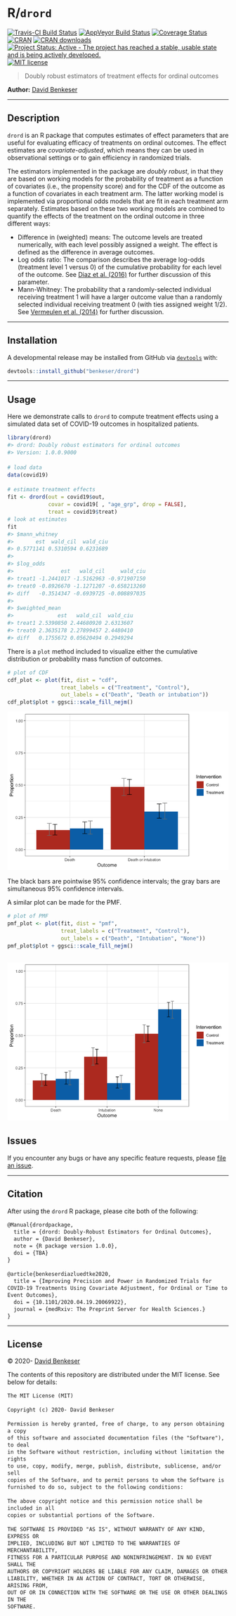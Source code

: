 
# R/`drord`

[![Travis-CI Build
Status](https://travis-ci.org/benkeser/drord.svg?branch=master)](https://travis-ci.org/benkeser/drord)
[![AppVeyor Build
Status](https://ci.appveyor.com/api/projects/status/github/benkeser/drord?branch=master&svg=true)](https://ci.appveyor.com/project/benkeser/drord)
[![Coverage
Status](https://img.shields.io/codecov/c/github/benkeser/drord/master.svg)](https://codecov.io/github/benkeser/drord?branch=master)
[![CRAN](http://www.r-pkg.org/badges/version/drord)](http://www.r-pkg.org/pkg/drord)
[![CRAN
downloads](https://cranlogs.r-pkg.org/badges/drord)](https://CRAN.R-project.org/package=drord)
[![Project Status: Active - The project has reached a stable, usable
state and is being actively
developed.](http://www.repostatus.org/badges/latest/active.svg)](http://www.repostatus.org/#active)
[![MIT
license](http://img.shields.io/badge/license-MIT-brightgreen.svg)](http://opensource.org/licenses/MIT)

> Doubly robust estimators of treatment effects for ordinal outcomes

**Author:** [David
Benkeser](https://www.sph.emory.edu/faculty/profile/#!dbenkes)

-----

## Description

`drord` is an R package that computes estimates of effect parameters
that are useful for evaluating efficacy of treatments on ordinal
outcomes. The effect estimates are *covariate-adjusted*, which means
they can be used in observational settings or to gain efficiency in
randomized trials.

The estimators implemented in the package are *doubly robust*, in that
they are based on working models for the probability of treatment as a
function of covariates (i.e., the propensity score) and for the CDF of
the outcome as a function of covariates in each treatment arm. The
latter working model is implemented via proportional odds models that
are fit in each treatment arm separately. Estimates based on these two
working models are combined to quantify the effects of the treatment on
the ordinal outcome in three different ways:

  - Difference in (weighted) means: The outcome levels are treated
    numerically, with each level possibly assigned a weight. The effect
    is defined as the difference in average outcomes.
  - Log odds ratio: The comparison describes the average log-odds
    (treatment level 1 versus 0) of the cumulative probability for each
    level of the outcome. See [Diaz et al.
    (2016)](https://doi.org/10.1111/biom.12450) for further discussion
    of this parameter.
  - Mann-Whitney: The probability that a randomly-selected individual
    receiving treatment 1 will have a larger outcome value than a
    randomly selected individual receiving treatment 0 (with ties
    assigned weight 1/2). See [Vermeulen et al.
    (2014)](https://onlinelibrary.wiley.com/doi/abs/10.1002/sim.6386)
    for further discussion.

-----

## Installation

<!-- 
Install the current stable release from
[CRAN](https://cran.r-project.org/) via


```r
install.packages("drord")
```
-->

A developmental release may be installed from GitHub via
[`devtools`](https://www.rstudio.com/products/rpackages/devtools/) with:

``` r
devtools::install_github("benkeser/drord")
```

-----

## Usage

Here we demonstrate calls to `drord` to compute treatment effects using
a simulated data set of COVID-19 outcomes in hospitalized patients.

``` r
library(drord)
#> drord: Doubly robust estimators for ordinal outcomes
#> Version: 1.0.0.9000

# load data
data(covid19)

# estimate treatment effects
fit <- drord(out = covid19$out, 
             covar = covid19[ , "age_grp", drop = FALSE],
             treat = covid19$treat)
# look at estimates
fit
#> $mann_whitney
#>       est  wald_cil  wald_ciu 
#> 0.5771141 0.5310594 0.6231689 
#> 
#> $log_odds
#>               est   wald_cil     wald_ciu
#> treat1 -1.2441017 -1.5162963 -0.971907150
#> treat0 -0.8926670 -1.1271207 -0.658213260
#> diff   -0.3514347 -0.6939725 -0.008897035
#> 
#> $weighted_mean
#>              est   wald_cil  wald_ciu
#> treat1 2.5390850 2.44680920 2.6313607
#> treat0 2.3635178 2.27899457 2.4480410
#> diff   0.1755672 0.05620494 0.2949294
```

There is a `plot` method included to visualize either the cumulative
distribution or probability mass function of outcomes.

``` r
# plot of CDF
cdf_plot <- plot(fit, dist = "cdf", 
                 treat_labels = c("Treatment", "Control"),
                 out_labels = c("Death", "Death or intubation"))
cdf_plot$plot + ggsci::scale_fill_nejm()
```

![](README-unnamed-chunk-3-1.png)<!-- -->

The black bars are pointwise 95% confidence intervals; the gray bars are
simultaneous 95% confidence intervals.

A similar plot can be made for the PMF.

``` r
# plot of PMF
pmf_plot <- plot(fit, dist = "pmf",
                 treat_labels = c("Treatment", "Control"),
                 out_labels = c("Death", "Intubation", "None"))
pmf_plot$plot + ggsci::scale_fill_nejm()                 
```

## ![](README-unnamed-chunk-4-1.png)<!-- -->

## Issues

If you encounter any bugs or have any specific feature requests, please
[file an issue](https://github.com/benkeser/drord/issues).

-----

## Citation

After using the `drord` R package, please cite both of the following:

    @Manual{drordpackage,
      title = {drord: Doubly-Robust Estimators for Ordinal Outcomes},
      author = {David Benkeser},
      note = {R package version 1.0.0},
      doi = {TBA}
    }
    
    @article{benkeserdiazluedtke2020,
      title = {Improving Precision and Power in Randomized Trials for COVID-19 Treatments Using Covariate Adjustment, for Ordinal or Time to Event Outcomes},
      doi = {10.1101/2020.04.19.20069922},
      journal = {medRxiv: The Preprint Server for Health Sciences.}
    }

-----

## License

© 2020- [David
Benkeser](https://www.sph.emory.edu/faculty/profile/#!dbenkes)

The contents of this repository are distributed under the MIT license.
See below for details:

    The MIT License (MIT)
    
    Copyright (c) 2020- David Benkeser
    
    Permission is hereby granted, free of charge, to any person obtaining a copy
    of this software and associated documentation files (the "Software"), to deal
    in the Software without restriction, including without limitation the rights
    to use, copy, modify, merge, publish, distribute, sublicense, and/or sell
    copies of the Software, and to permit persons to whom the Software is
    furnished to do so, subject to the following conditions:
    
    The above copyright notice and this permission notice shall be included in all
    copies or substantial portions of the Software.
    
    THE SOFTWARE IS PROVIDED "AS IS", WITHOUT WARRANTY OF ANY KIND, EXPRESS OR
    IMPLIED, INCLUDING BUT NOT LIMITED TO THE WARRANTIES OF MERCHANTABILITY,
    FITNESS FOR A PARTICULAR PURPOSE AND NONINFRINGEMENT. IN NO EVENT SHALL THE
    AUTHORS OR COPYRIGHT HOLDERS BE LIABLE FOR ANY CLAIM, DAMAGES OR OTHER
    LIABILITY, WHETHER IN AN ACTION OF CONTRACT, TORT OR OTHERWISE, ARISING FROM,
    OUT OF OR IN CONNECTION WITH THE SOFTWARE OR THE USE OR OTHER DEALINGS IN THE
    SOFTWARE.
